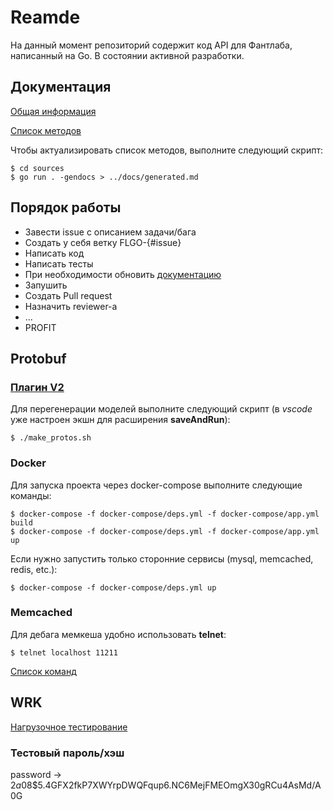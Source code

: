 # Reamde

На данный момент репозиторий содержит код API для Фантлаба, написанный на Go. В состоянии активной разработки.

## Документация

[Общая информация](docs/common.md)

[Список методов](docs/generated.md)

Чтобы актуализировать список методов, выполните следующий скрипт:
```console
$ cd sources
$ go run . -gendocs > ../docs/generated.md
```

## Порядок работы

- Завести issue с описанием задачи/бага
- Создать у себя ветку FLGO-{#issue}
- Написать код
- Написать тесты
- При необходимости обновить [документацию](#документация)
- Запушить
- Создать Pull request
- Назначить reviewer-а
- ...
- PROFIT

## Protobuf

### [Плагин V2](https://github.com/protocolbuffers/protobuf-go)

Для перегенерации моделей выполните следующий скрипт (в *vscode* уже настроен экшн для расширения **saveAndRun**):

```console
$ ./make_protos.sh
```

### Docker

Для запуска проекта через docker-compose выполните следующие команды:

```console
$ docker-compose -f docker-compose/deps.yml -f docker-compose/app.yml build
$ docker-compose -f docker-compose/deps.yml -f docker-compose/app.yml up
```

Если нужно запустить только сторонние сервисы (mysql, memcached, redis, etc.):

```console
$ docker-compose -f docker-compose/deps.yml up
```

### Memcached

Для дебага мемкеша удобно использовать **telnet**:

```console
$ telnet localhost 11211
```

[Список команд](https://github.com/memcached/memcached/wiki/Commands)

## WRK

[Нагрузочное тестирование](https://github.com/wg/wrk)

### Тестовый пароль/хэш

password -> $2a$08$5.4GFX2fkP7XWYrpDWQFqup6.NC6MejFMEOmgX30gRCu4AsMd/A0G
